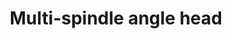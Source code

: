 ---
title : "Multi-spindle angle head"
category   : "Multi-spindle heads "
headline   : " "
short_desc   : " For brake caliper machining in the automotive industry."
long_desc   : " "
img   : "/images/Multi-spindleanglehead.jpeg"
series : "/benz/metal/machiningcenters/multispindleheads/"
link : "multispindleangle"
---